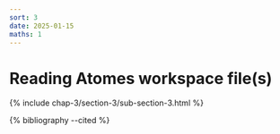 ```yaml
---
sort: 3
date: 2025-01-15
maths: 1
---
```


# Reading Atomes workspace file(s)

{% include chap-3/section-3/sub-section-3.html %}

{% bibliography --cited %}

